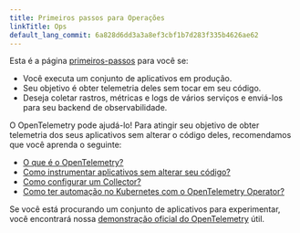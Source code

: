 ```yaml
---
title: Primeiros passos para Operações
linkTitle: Ops
default_lang_commit: 6a828d6dd3a3a8ef3cbf1b7d283f335b4626ae62
---
```


Esta é a página [primeiros-passos](..) para você se:

- Você executa um conjunto de aplicativos em produção.
- Seu objetivo é obter telemetria deles sem tocar em seu código.
- Deseja coletar rastros, métricas e logs de vários serviços e enviá-los para
  seu backend de observabilidade.

O OpenTelemetry pode ajudá-lo! Para atingir seu objetivo de obter telemetria dos
seus aplicativos sem alterar o código deles, recomendamos que você aprenda o
seguinte:

- [O que é o OpenTelemetry?](../../what-is-opentelemetry/)
- [Como instrumentar aplicativos sem alterar seu código?](../../concepts/instrumentation/zero-code/)
- [Como configurar um Collector?](../../collector/)
- [Como ter automação no Kubernetes com o OpenTelemetry Operator?](../../kubernetes/operator/)

Se você está procurando um conjunto de aplicativos para experimentar, você
encontrará nossa [demonstração oficial do OpenTelemetry](/ecosystem/demo/) útil.
